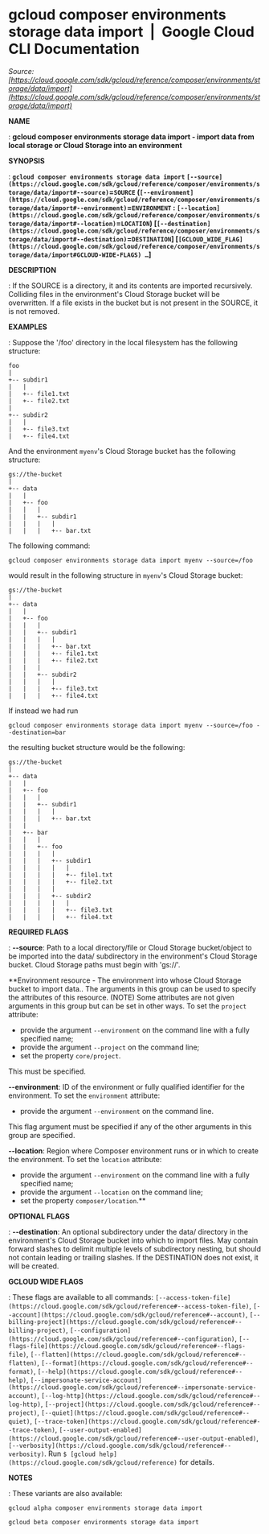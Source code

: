# gcloud composer environments storage data import  |  Google Cloud CLI Documentation

*Source: [https://cloud.google.com/sdk/gcloud/reference/composer/environments/storage/data/import](https://cloud.google.com/sdk/gcloud/reference/composer/environments/storage/data/import)*

**NAME**

: **gcloud composer environments storage data import - import data from local storage or Cloud Storage into an environment**

**SYNOPSIS**

: **`gcloud composer environments storage data import` `[--source](https://cloud.google.com/sdk/gcloud/reference/composer/environments/storage/data/import#--source)`=`SOURCE` (`[--environment](https://cloud.google.com/sdk/gcloud/reference/composer/environments/storage/data/import#--environment)`=`ENVIRONMENT` : `[--location](https://cloud.google.com/sdk/gcloud/reference/composer/environments/storage/data/import#--location)`=`LOCATION`) [`[--destination](https://cloud.google.com/sdk/gcloud/reference/composer/environments/storage/data/import#--destination)`=`DESTINATION`] [`[GCLOUD_WIDE_FLAG](https://cloud.google.com/sdk/gcloud/reference/composer/environments/storage/data/import#GCLOUD-WIDE-FLAGS) …`]**

**DESCRIPTION**

: If the SOURCE is a directory, it and its contents are imported recursively.
Colliding files in the environment's Cloud Storage bucket will be overwritten.
If a file exists in the bucket but is not present in the SOURCE, it is not
removed.

**EXAMPLES**

: Suppose the '/foo' directory in the local filesystem has the following
structure:

```
foo
|
+-- subdir1
|   |
|   +-- file1.txt
|   +-- file2.txt
|
+-- subdir2
|   |
|   +-- file3.txt
|   +-- file4.txt
```

And the environment `myenv`'s Cloud Storage bucket has the following
structure:

```
gs://the-bucket
|
+-- data
|   |
|   +-- foo
|   |   |
|   |   +-- subdir1
|   |   |   |
|   |   |   +-- bar.txt
```

The following command:

```
gcloud composer environments storage data import myenv --source=/foo
```

would result in the following structure in `myenv`'s Cloud Storage
bucket:

```
gs://the-bucket
|
+-- data
|   |
|   +-- foo
|   |   |
|   |   +-- subdir1
|   |   |   |
|   |   |   +-- bar.txt
|   |   |   +-- file1.txt
|   |   |   +-- file2.txt
|   |   |
|   |   +-- subdir2
|   |   |   |
|   |   |   +-- file3.txt
|   |   |   +-- file4.txt
```

If instead we had run

```
gcloud composer environments storage data import myenv --source=/foo --destination=bar
```

the resulting bucket structure would be the following:

```
gs://the-bucket
|
+-- data
|   |
|   +-- foo
|   |   |
|   |   +-- subdir1
|   |   |   |
|   |   |   +-- bar.txt
|   |
|   +-- bar
|   |   |
|   |   +-- foo
|   |   |   |
|   |   |   +-- subdir1
|   |   |   |   |
|   |   |   |   +-- file1.txt
|   |   |   |   +-- file2.txt
|   |   |   |
|   |   |   +-- subdir2
|   |   |   |   |
|   |   |   |   +-- file3.txt
|   |   |   |   +-- file4.txt
```

**REQUIRED FLAGS**

: **--source**:
Path to a local directory/file or Cloud Storage bucket/object to be imported
into the data/ subdirectory in the environment's Cloud Storage bucket. Cloud
Storage paths must begin with 'gs://'.

**Environment resource - The environment into whose Cloud Storage bucket to import
data.. The arguments in this group can be used to specify the attributes of this
resource. (NOTE) Some attributes are not given arguments in this group but can
be set in other ways.
To set the `project` attribute:

- provide the argument `--environment` on the command line with a fully
specified name;
- provide the argument `--project` on the command line;
- set the property `core/project`.

This must be specified.

**--environment**:
ID of the environment or fully qualified identifier for the environment.
To set the `environment` attribute:

- provide the argument `--environment` on the command line.

This flag argument must be specified if any of the other arguments in this group
are specified.

**--location**:
Region where Composer environment runs or in which to create the environment.
To set the `location` attribute:

- provide the argument `--environment` on the command line with a fully
specified name;
- provide the argument `--location` on the command line;
- set the property `composer/location`.**

**OPTIONAL FLAGS**

: **--destination**:
An optional subdirectory under the data/ directory in the environment's Cloud
Storage bucket into which to import files. May contain forward slashes to
delimit multiple levels of subdirectory nesting, but should not contain leading
or trailing slashes. If the DESTINATION does not exist, it will be created.

**GCLOUD WIDE FLAGS**

: These flags are available to all commands: `[--access-token-file](https://cloud.google.com/sdk/gcloud/reference#--access-token-file)`,
`[--account](https://cloud.google.com/sdk/gcloud/reference#--account)`, `[--billing-project](https://cloud.google.com/sdk/gcloud/reference#--billing-project)`,
`[--configuration](https://cloud.google.com/sdk/gcloud/reference#--configuration)`,
`[--flags-file](https://cloud.google.com/sdk/gcloud/reference#--flags-file)`,
`[--flatten](https://cloud.google.com/sdk/gcloud/reference#--flatten)`, `[--format](https://cloud.google.com/sdk/gcloud/reference#--format)`, `[--help](https://cloud.google.com/sdk/gcloud/reference#--help)`, `[--impersonate-service-account](https://cloud.google.com/sdk/gcloud/reference#--impersonate-service-account)`,
`[--log-http](https://cloud.google.com/sdk/gcloud/reference#--log-http)`,
`[--project](https://cloud.google.com/sdk/gcloud/reference#--project)`, `[--quiet](https://cloud.google.com/sdk/gcloud/reference#--quiet)`, `[--trace-token](https://cloud.google.com/sdk/gcloud/reference#--trace-token)`, `[--user-output-enabled](https://cloud.google.com/sdk/gcloud/reference#--user-output-enabled)`,
`[--verbosity](https://cloud.google.com/sdk/gcloud/reference#--verbosity)`.
Run `$ [gcloud help](https://cloud.google.com/sdk/gcloud/reference)` for details.

**NOTES**

: These variants are also available:

```
gcloud alpha composer environments storage data import
```

```
gcloud beta composer environments storage data import
```